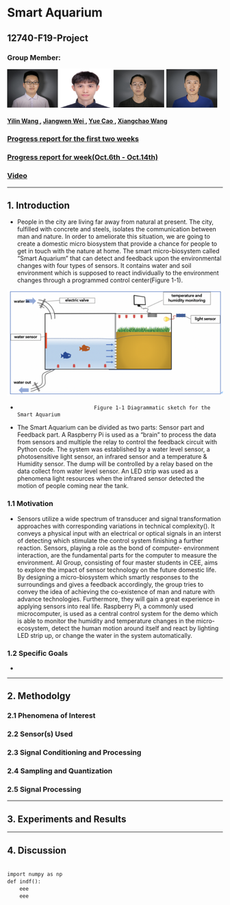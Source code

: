 
# Smart Aquarium
## 12740-F19-Project

### Group Member: 

<div class="test">
    <img src="Pht/YLW.JPG" alt="visualization" width="120" height="90" />
    <img src="Pht/JWW.jpg" alt="visualization" width="120" height="91" />
    <img src="Pht/YC.JPG" alt="visualization" width="120" height="90" />
    <img src="Pht/XCW.JPG" alt="visualization" width="120" height="90" />
</div>
    
#### [Yilin Wang  ](mailto:yilinw2@andrew.cmu.edu), [Jiangwen Wei  ](mailto:jiangwew@andrew.cmu.edu),  [Yue Cao  ](mailto:yuec3@andrew.cmu.edu),  [Xiangchao Wang  ](mailto:xiangchw@andrew.cmu.edu)

### [Progress report for the first two weeks](https://dylan-wyl10.github.io/12740/index.html)
### [Progress report for week(Oct.6th - Oct.14th)]()
### [Video]()

---------------------
## 1. Introduction

* People in the city are living far away from natural at present. The city, fulfilled with concrete and steels, isolates the communication between man and nature. In order to ameliorate this situation, we are going to create a domestic micro biosystem that provide a chance for people to get in touch with the nature at home. The smart micro-biosystem called “Smart Aquarium” that can detect and feedback upon the environmental changes with four types of sensors. It contains water and soil environment which is supposed to react individually to the environment changes through a programmed control center(Figure 1-1). 

<p><img src="image012%E7%9A%84%E5%89%AF%E6%9C%AC.jpg" alt="visualization" /></p>

-                              Figure 1-1 Diagrammatic sketch for the Smart Aquarium

* The Smart Aquarium can be divided as two parts: Sensor part and Feedback part. A Raspberry Pi is used as a “brain” to process the data from sensors and multiple the relay to control the feedback circuit with Python code. The system was established by a water level sensor, a photosensitive light sensor, an infrared sensor and a temperature & Humidity sensor. The dump will be controlled by a relay based on the data collect from water level sensor. An LED strip was used as a phenomena light resources when the infrared sensor detected the motion of people coming near the tank. 

### 1.1 Motivation

* Sensors utilize a wide spectrum of transducer and signal transformation approaches with corresponding variations in technical complexity(). It conveys a physical input with an electrical or optical signals in an interst of detecting which stimulate the control system finishing a further reaction. Sensors, playing a role as the bond of computer- environment interaction, are the fundamental parts for the computer to measure the environment. AI Group, consisting of four master students in CEE, aims to explore the impact of sensor technology on the future domestic life. By designing a micro-biosystem which smartly responses to the surroundings and gives a feedback accordingly, the group tries to convey the idea of achieving the co-existence of man and nature with advance technologies. Furthermore, they will gain a great experience in applying sensors into real life. Raspberry Pi, a commonly used microcomputer, is used as a central control system for the demo which is able to monitor the humidity and temperature changes in the micro-ecosystem, detect the human motion around itself and react by lighting LED strip up, or change the water in the system automatically. 

### 1.2 Specific Goals

*

---------------------
## 2. Methodolgy

### 2.1 Phenomena of Interest

### 2.2 Sensor(s) Used

### 2.3 Signal Conditioning and Processing

### 2.4 Sampling and Quantization

### 2.5 Signal Processing

---------------------

## 3. Experiments and Results

---------------------
## 4. Discussion


```markdown

import numpy as np
def indf():
    eee
    eee
    
```


